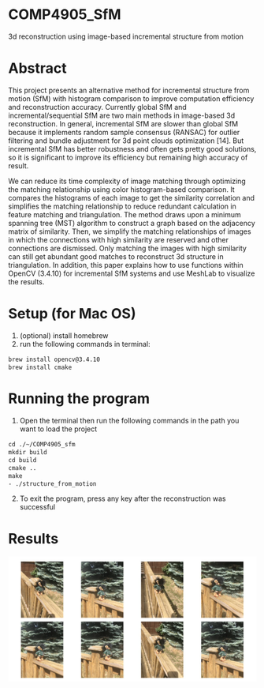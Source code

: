 # COMP4905_SfM
3d reconstruction using image-based incremental structure from motion

# Abstract 
This project presents an alternative method for incremental structure from motion (SfM) with histogram comparison to improve computation efficiency and reconstruction accuracy. Currently global SfM and incremental/sequential SfM are two main methods in image-based 3d reconstruction. In general, incremental SfM are slower than global SfM because it implements random sample consensus (RANSAC) for outlier filtering and bundle adjustment for 3d point clouds optimization [14]. But incremental SfM has better robustness and often gets pretty good solutions, so it is significant to improve its efficiency but remaining high accuracy of result.

We can reduce its time complexity of image matching through optimizing the matching relationship using color histogram-based comparison. It compares the histograms of each image to get the similarity correlation and simplifies the matching relationship to reduce redundant calculation in feature matching and triangulation. The method draws upon a minimum spanning tree (MST) algorithm to construct a graph based on the adjacency matrix of similarity. Then, we simplify the matching relationships of images in which the connections with high similarity are reserved and other connections are dismissed. Only matching the images with high similarity can still get abundant good matches to reconstruct 3d structure in triangulation. In addition, this paper explains how to use functions within OpenCV (3.4.10) for incremental SfM systems and use MeshLab to visualize the results.

# Setup (for Mac OS)
1. (optional) install homebrew
2. run the following commands in terminal:
```
brew install opencv@3.4.10
brew install cmake
```

# Running the program
1. Open the terminal then run the following commands in the path you want to load the project
```
cd ./~/COMP4905_sfm
mkdir build
cd build
cmake ..
make
- ./structure_from_motion
```
2. To exit the program, press any key after the reconstruction was successful


# Results
![Images](https://github.com/yupeng051655/COMP4905_SfM/blob/master/images_1/images.png)









